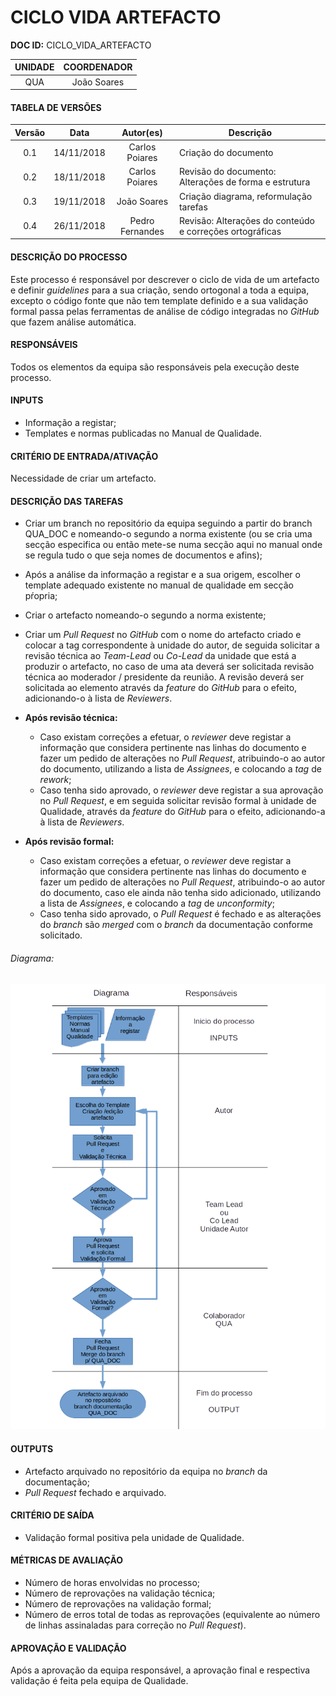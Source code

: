 # CICLO VIDA ARTEFACTO

**DOC ID:** CICLO_VIDA_ARTEFACTO

| UNIDADE | COORDENADOR
|:-:|:-:
| QUA |João Soares

#### TABELA DE VERSÕES

| Versão | Data | Autor(es) | Descrição
|:-:|:-:|:-:|---
| 0.1 | 14/11/2018 | Carlos Poiares | Criação do documento
| 0.2 | 18/11/2018 | Carlos Poiares | Revisão do documento: Alterações de forma e estrutura
| 0.3 | 19/11/2018 | João Soares | Criação diagrama, reformulação tarefas
| 0.4 | 26/11/2018 | Pedro Fernandes| Revisão: Alterações do conteúdo e correções ortográficas

#### DESCRIÇÃO DO PROCESSO

Este processo é responsável por descrever o ciclo de vida de um artefacto e definir _guidelines_ para a sua criação, sendo ortogonal a toda a equipa, excepto o código fonte que não tem template definido e a sua validação formal passa pelas ferramentas de análise de código integradas no *GitHub* que fazem análise automática.

#### RESPONSÁVEIS

Todos os elementos da equipa são responsáveis pela execução deste processo.

#### INPUTS

- Informação a registar;
- Templates e normas publicadas no Manual de Qualidade.

#### CRITÉRIO DE ENTRADA/ATIVAÇÃO

Necessidade de criar um artefacto.

#### DESCRIÇÃO DAS TAREFAS

- Criar um branch no repositório da equipa seguindo a partir do branch QUA_DOC e nomeando-o segundo a norma existente (ou se cria uma secção especifica ou então mete-se numa secção aqui no manual onde se regula tudo o que seja nomes de documentos e afins);
- Após a análise da informação a registar e a sua origem, escolher o template adequado existente no manual de qualidade em secção pŕopria;
- Criar o artefacto nomeando-o segundo a norma existente;
- Criar um _Pull Request_ no _GitHub_ com o nome do artefacto criado e colocar a tag correspondente à unidade do autor, de seguida solicitar a revisão técnica ao _Team-Lead_ ou _Co-Lead_ da unidade que está a produzir o artefacto, no caso de uma ata deverá ser solicitada revisão técnica ao moderador / presidente da reunião. A revisão deverá ser solicitada ao elemento através da _feature_ do _GitHub_ para o efeito, adicionando-o à lista de _Reviewers_.
- **Após revisão técnica:**
    - Caso existam correções a efetuar, o _reviewer_ deve registar a informação que considera pertinente nas linhas do documento e fazer um pedido de alterações no _Pull Request_, atribuindo-o ao autor do documento, utilizando a lista de _Assignees_, e colocando a _tag_ de _rework_;
	- Caso tenha sido aprovado, o _reviewer_ deve registar a sua aprovação no _Pull Request_, e em seguida solicitar revisão formal à unidade de Qualidade, através da _feature_ do _GitHub_ para o efeito, adicionando-a à lista de _Reviewers_.
	
- **Após revisão formal:**
 	- Caso existam correções a efetuar, o _reviewer_ deve registar a informação que considera pertinente nas linhas do documento e fazer um pedido de alterações no _Pull Request_, atribuindo-o ao autor do documento, caso ele ainda não tenha sido adicionado, utilizando a lista de _Assignees_, e colocando a _tag_ de _unconformity_;
	- Caso tenha sido aprovado, o _Pull Request_ é fechado e as alterações do _branch_ são _merged_ com o _branch_ da documentação conforme solicitado.


###### Diagrama:

![cva](ciclo_vida_artefacto.png)

#### OUTPUTS

- Artefacto arquivado no repositório da equipa no _branch_ da documentação;
- *Pull Request* fechado e arquivado.

#### CRITÉRIO DE SAÍDA

- Validação formal positiva pela unidade de Qualidade.

#### MÉTRICAS DE AVALIAÇÃO

- Número de horas envolvidas no processo;
- Número de reprovações na validação técnica;
- Número de reprovações na validação formal;
- Número de erros total de todas as reprovações (equivalente ao número de linhas assinaladas para correção no *Pull Request*).

#### APROVAÇÃO E VALIDAÇÃO

Após a aprovação da equipa responsável, a aprovação final e respectiva validação é feita pela equipa de Qualidade.